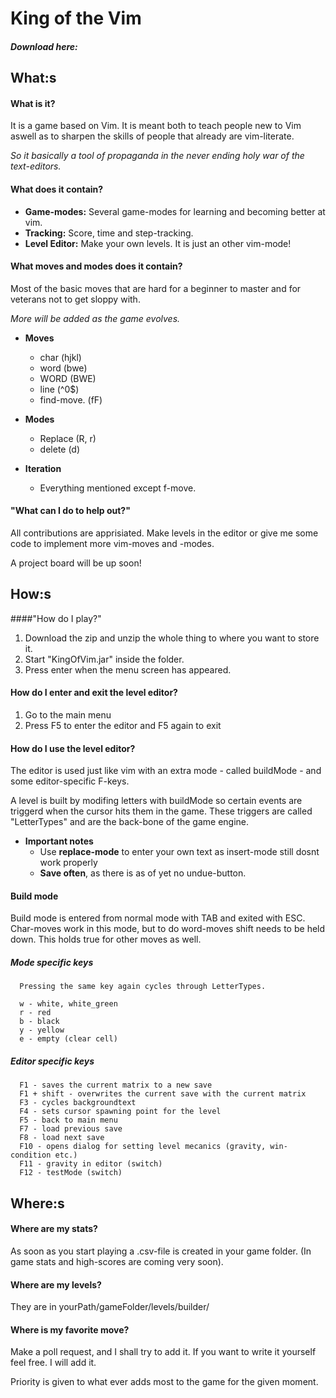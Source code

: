 # King of the Vim
##### Download here:

## What:s 

#### What is it?
It is a game based on Vim. It is meant both to teach people new to Vim aswell as to sharpen the skills of people that already are vim-literate. <div> _So it basically a tool of propaganda in the never ending holy war of the text-editors._ </div>

#### What does it contain?
* **Game-modes:** Several game-modes for learning and becoming better at vim. 
* **Tracking:** Score, time and step-tracking. 
* **Level Editor:** Make your own levels. It is just an other vim-mode!

#### What moves and modes does it contain? 
Most of the basic moves that are hard for a beginner to master and for veterans not to get sloppy with. <div> _More will be added as the game evolves._</div>

* **Moves**
    * char (hjkl)
    * word (bwe)
    * WORD (BWE)
    * line (^0$)
    - find-move. (fF)   
    
* **Modes**
    * Replace (R, r)
    * delete (d)
    
* **Iteration**
    * Everything mentioned except f-move.
    
#### "What can I do to help out?"
All contributions are apprisiated. Make levels in the editor or give me some code to implement more vim-moves and -modes. 
<div>A project board will be up soon! </div>

## How:s

####"How do I play?"
1. Download the zip and unzip the whole thing to where you want to store it. 
2. Start "KingOfVim.jar" inside the folder. 
3. Press enter when the menu screen has appeared. 

#### How do I enter and exit the level editor?
1. Go to the main menu
2. Press F5 to enter the editor and F5 again to exit

#### How do I use the level editor?
The editor is used just like vim with an extra mode - called buildMode - and some editor-specific F-keys. 
<div>A level is built by modifing letters with buildMode so certain events are triggerd when the cursor hits them in the game.
These triggers are called "LetterTypes" and are the back-bone of the game engine.  </div>


* **Important notes**
    * Use **replace-mode** to enter your own text as insert-mode still dosnt work properly
    * **Save often**, as there is as of yet no undue-button.

#### Build mode
Build mode is entered from normal mode with TAB and exited with ESC. 
Char-moves work in this mode, but to do word-moves shift needs to be held down. This holds true for other moves as well.
      
##### Mode specific keys 
      Pressing the same key again cycles through LetterTypes.
      
      w - white, white_green 
      r - red  
      b - black 
      y - yellow
      e - empty (clear cell)
      
##### Editor specific keys
  
      F1 - saves the current matrix to a new save 
      F1 + shift - overwrites the current save with the current matrix
      F3 - cycles backgroundtext
      F4 - sets cursor spawning point for the level
      F5 - back to main menu
      F7 - load previous save
      F8 - load next save
      F10 - opens dialog for setting level mecanics (gravity, win-condition etc.)
      F11 - gravity in editor (switch)
      F12 - testMode (switch)

## Where:s

#### Where are my stats?
As soon as you start playing a .csv-file is created in your game folder. (In game stats and high-scores are coming very soon).

#### Where are my levels?
They are in yourPath/gameFolder/levels/builder/

#### Where is my favorite move?
Make a poll request, and I shall try to add it. If you want to write it yourself feel free. I will add it. 
<div>Priority is given to what ever adds most to the game for the given moment.</div>
